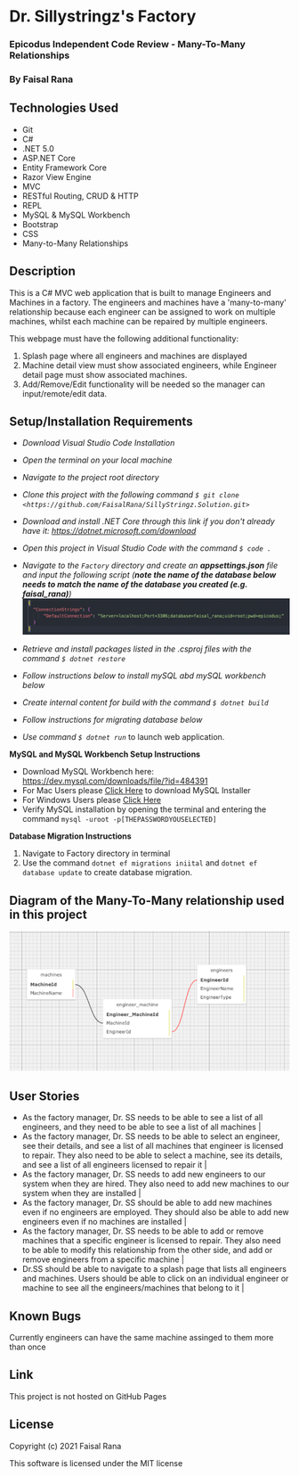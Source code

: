 # Dr. Sillystringz's Factory

### Epicodus Independent Code Review - Many-To-Many Relationships

### By Faisal Rana

## Technologies Used

* Git
* C#
* .NET 5.0
* ASP.NET Core
* Entity Framework Core
* Razor View Engine
* MVC
* RESTful Routing, CRUD & HTTP
* REPL
* MySQL & MySQL Workbench
* Bootstrap
* CSS
* Many-to-Many Relationships

## Description

This is a C# MVC web application that is built to manage Engineers and Machines in a factory.  The engineers and machines have a 'many-to-many' relationship because each engineer can be assigned to work on multiple machines, whilst each machine can be repaired by multiple engineers. 

This webpage must have the following additional functionality:
1.  Splash page where all engineers and machines are displayed
2.  Machine detail view must show associated engineers, while Engineer detail page must show associated machines. 
3. Add/Remove/Edit functionality will be needed so the manager can input/remote/edit data.


## Setup/Installation Requirements

* _Download Visual Studio Code Installation_
* _Open the terminal on your local machine_
* _Navigate to the project root directory_
* _Clone this project with the following command  `$ git clone <https://github.com/FaisalRana/SillyStringz.Solution.git>`_
* _Download and install .NET Core through this link if you don't already have it: https://dotnet.microsoft.com/download_
* _Open this project in Visual Studio Code with the command `$ code .`_
* _Navigate to the `Factory` directory and create an **appsettings.json** file and input the following script (**note the name of the database below needs to match the name of the database you created (e.g. faisal_rana)**)_
![Image of appsettings.json example](Factory/wwwroot/images/appsettings.json_test.png)

* _Retrieve and install packages listed in the .csproj files with the command `$ dotnet restore`_
* _Follow instructions below to install mySQL abd mySQL workbench below_
* _Create internal content for build with the command `$ dotnet build`_
* _Follow instructions for migrating database below_
* _Use command `$ dotnet run`_ to launch web application.

**MySQL and MySQL Workbench Setup Instructions**

* Download MySQL Workbench here: https://dev.mysql.com/downloads/file/?id=484391
* For Mac Users please [Click Here](https://dev.mysql.com/downloads/file/?id=484914) to download MySQL Installer
* For Windows Users please [Click Here](https://dev.mysql.com/downloads/file/?id=484919)
* Verify MySQL installation by opening the terminal and entering the command `mysql -uroot -p[THEPASSWORDYOUSELECTED]`

**Database Migration Instructions**
1. Navigate to Factory directory in terminal
2. Use the command `dotnet ef migrations iniital` and  `dotnet ef database update` to create database migration. 


## Diagram of the Many-To-Many relationship used in this project

![Image of SQL Designer](Factory/wwwroot/images/schema.png)


## User Stories 
 
- As the factory manager, Dr. SS needs to be able to see a list of all engineers, and they need to be able to see a list of all machines | 
- As the factory manager, Dr. SS needs to be able to select an engineer, see their details, and see a list of all machines that engineer is licensed to repair. They also need to be able to select a machine, see its details, and see a list of all engineers licensed to repair it | 
- As the factory manager, Dr. SS needs to add new engineers to our system when they are hired. They also need to add new machines to our system when they are installed | 
- As the factory manager, Dr. SS should be able to add new machines even if no engineers are employed. They should also be able to add new engineers even if no machines are installed | 
-  As the factory manager, Dr. SS needs to be able to add or remove machines that a specific engineer is licensed to repair. They also need to be able to modify this relationship from the other side, and add or remove engineers from a specific machine |
- Dr.SS should be able to navigate to a splash page that lists all engineers and machines. Users should be able to click on an individual engineer or machine to see all the engineers/machines that belong to it |

## Known Bugs

Currently engineers can have the same machine assinged to them more than once

## Link

This project is not hosted on GitHub Pages

## License

Copyright (c) 2021 Faisal Rana

This software is licensed under the MIT license

